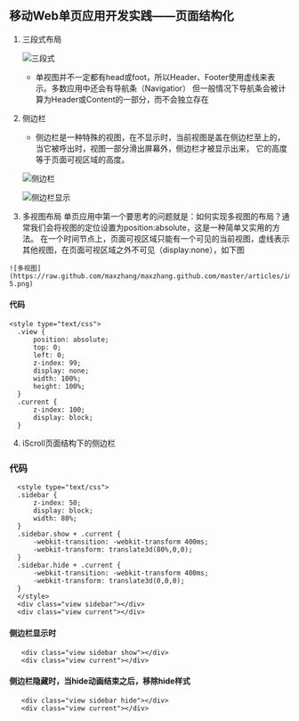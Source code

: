 ## 移动Web单页应用开发实践——页面结构化
  1. 三段式布局
  
     ![三段式](https://raw.githubusercontent.com/maxzhang/maxzhang.github.com/master/articles/images/structure-1.png)
     - 单视图并不一定都有head或foot，所以Header、Footer使用虚线来表示。多数应用中还会有导航条（Navigatior）
       但一般情况下导航条会被计算为Header或Content的一部分，而不会独立存在
  
  2. 侧边栏
     - 侧边栏是一种特殊的视图，在不显示时，当前视图是盖在侧边栏至上的，当它被呼出时，视图一部分滑出屏幕外，侧边栏才被显示出来，
        它的高度等于页面可视区域的高度。
        
     ![侧边栏](https://raw.github.com/maxzhang/maxzhang.github.com/master/articles/images/structure-2.png)
     
     ![侧边栏显示](https://raw.github.com/maxzhang/maxzhang.github.com/master/articles/images/structure-3.png)
     
  3. 多视图布局
    单页应用中第一个要思考的问题就是：如何实现多视图的布局？通常我们会将视图的定位设置为position:absolute，这是一种简单又实用的方法。
    在一个时间节点上，页面可视区域只能有一个可见的当前视图，虚线表示其他视图，在页面可视区域之外不可见（display:none），如下图
    
    ![多视图](https://raw.github.com/maxzhang/maxzhang.github.com/master/articles/images/structure-5.png)
 #### 代码
    <style type="text/css">
      .view {
          position: absolute;
          top: 0;
          left: 0;
          z-index: 99;
          display: none;
          width: 100%;
          height: 100%;
      }
      .current {
          z-index: 100;
          display: block;
      }
  </style>
  <div class="view current"></div>
  <div class="view"></div>
  
  4. iScroll页面结构下的侧边栏
  ### 代码
      <style type="text/css">
      .sidebar {
          z-index: 50;
          display: block;
          width: 80%;
      }
      .sidebar.show + .current {
          -webkit-transition: -webkit-transform 400ms;
          -webkit-transform: translate3d(80%,0,0);
      }
      .sidebar.hide + .current {
          -webkit-transition: -webkit-transform 400ms;
          -webkit-transform: translate3d(0,0,0);
      }
      </style>
      <div class="view sidebar"></div>
      <div class="view current"></div>
  #### 侧边栏显示时
       <div class="view sidebar show"></div>
       <div class="view current"></div>
    
  #### 侧边栏隐藏时，当hide动画结束之后，移除hide样式
       <div class="view sidebar hide"></div>
       <div class="view current"></div>
    
    
    
    
      
    
  
  

